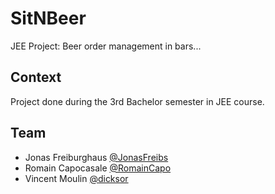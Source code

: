 # SitNBeer
JEE Project: Beer order management in bars...

## Context

Project done during the 3rd Bachelor semester in JEE course.

## Team

* Jonas Freiburghaus [@JonasFreibs](https://github.com/JonasFreibs)
* Romain Capocasale [@RomainCapo](https://github.com/RomainCapo)
* Vincent Moulin [@dicksor](https://github.com/dicksor)
